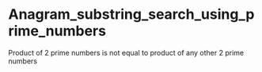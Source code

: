 # Anagram_substring_search_using_prime_numbers
Product of 2 prime numbers is not equal to product of any other 2 prime numbers
